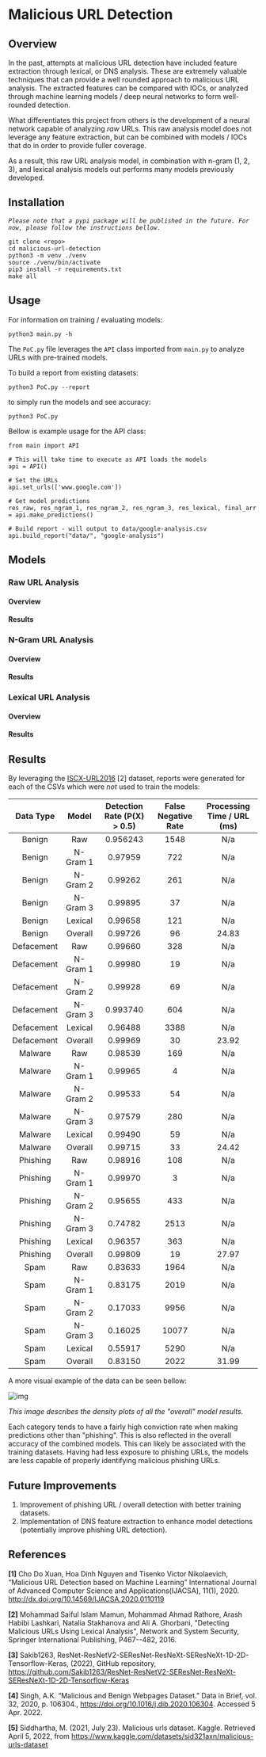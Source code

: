 
# Malicious URL Detection

## Overview

In the past, attempts at malicious URL detection have included feature extraction through lexical, or DNS analysis. These are extremely valuable techniques that can provide a well rounded approach to malicious URL analysis. The extracted features can be compared with IOCs, or analyzed through machine learning models / deep neural networks to form well-rounded detection. 

What differentiates this project from others is the development of a neural network capable of analyzing *raw* URLs. This raw analysis model does not leverage any feature extraction, but can be combined with models / IOCs that do in order to provide fuller coverage. 

As a result, this raw URL analysis model, in combination with n-gram (1, 2, 3), and lexical analysis models out performs many models previously developed.

## Installation

*`Please note that a pypi package will be published in the future. For now, please follow the instructions bellow.`*

```
git clone <repo>
cd malicious-url-detection
python3 -m venv ./venv
source ./venv/bin/activate
pip3 install -r requirements.txt
make all
```

## Usage

For information on training / evaluating models:
```
python3 main.py -h
```

The `PoC.py` file leverages the `API` class imported from `main.py` to analyze URLs with pre-trained models. 

To build a report from existing datasets:

```
python3 PoC.py --report
```

to simply run the models and see accuracy:

```
python3 PoC.py
```

Bellow is example usage for the API class:

```
from main import API

# This will take time to execute as API loads the models
api = API()

# Set the URLs
api.set_urls(['www.google.com'])

# Get model predictions
res_raw, res_ngram_1, res_ngram_2, res_ngram_3, res_lexical, final_arr = api.make_predictions()

# Build report - will output to data/google-analysis.csv
api.build_report("data/", "google-analysis")
```

## Models
### Raw URL Analysis

#### Overview

#### Results

### N-Gram URL Analysis

#### Overview

#### Results

### Lexical URL Analysis

#### Overview

#### Results

## Results

By leveraging the [ISCX-URL2016](https://www.unb.ca/cic/datasets/url-2016.html) [2] dataset, reports were generated for each of the CSVs which were *not* used to train the models:

| Data Type  |  Model   | Detection Rate (P(X) > 0.5) | False Negative Rate | Processing Time / URL (ms) |
|:----------:|:--------:|:---------------------------:|:-------------------:|:--------------------------:|
|   Benign   |   Raw    |          0.956243           |        1548         |            N/a             |
|   Benign   | N-Gram 1 |           0.97959           |         722         |            N/a             |
|   Benign   | N-Gram 2 |           0.99262           |         261         |            N/a             |
|   Benign   | N-Gram 3 |           0.99895           |         37          |            N/a             |
|   Benign   | Lexical  |           0.99658           |         121         |            N/a             |
|   Benign   | Overall  |           0.99726           |         96          |           24.83            |
| Defacement |   Raw    |           0.99660           |         328         |            N/a             |
| Defacement | N-Gram 1 |           0.99980           |         19          |            N/a             |
| Defacement | N-Gram 2 |           0.99928           |         69          |            N/a             |
| Defacement | N-Gram 3 |          0.993740           |         604         |            N/a             |
| Defacement | Lexical  |           0.96488           |        3388         |            N/a             |
| Defacement | Overall  |           0.99969           |         30          |           23.92            |
|  Malware   |   Raw    |           0.98539           |         169         |            N/a             |
|  Malware   | N-Gram 1 |           0.99965           |          4          |            N/a             |
|  Malware   | N-Gram 2 |           0.99533           |         54          |            N/a             |
|  Malware   | N-Gram 3 |           0.97579           |         280         |            N/a             |
|  Malware   | Lexical  |           0.99490           |         59          |            N/a             |
|  Malware   | Overall  |           0.99715           |         33          |           24.42            |
|  Phishing  |   Raw    |           0.98916           |         108         |            N/a             |
|  Phishing  | N-Gram 1 |           0.99970           |          3          |            N/a             |
|  Phishing  | N-Gram 2 |           0.95655           |         433         |            N/a             |
|  Phishing  | N-Gram 3 |           0.74782           |        2513         |            N/a             |
|  Phishing  | Lexical  |           0.96357           |         363         |            N/a             |
|  Phishing  | Overall  |           0.99809           |         19          |           27.97            |
|    Spam    |   Raw    |           0.83633           |        1964         |            N/a             |
|    Spam    | N-Gram 1 |           0.83175           |        2019         |            N/a             |
|    Spam    | N-Gram 2 |           0.17033           |        9956         |            N/a             |
|    Spam    | N-Gram 3 |           0.16025           |        10077        |            N/a             |
|    Spam    | Lexical  |           0.55917           |        5290         |            N/a             |
|    Spam    | Overall  |           0.83150           |        2022         |           31.99            |

A more visual example of the data can be seen bellow:

![img](https://bitb-detection.s3.amazonaws.com/models/url-detection/dataset/testing/results.png)

_This image describes the density plots of all the "overall" model results._

Each category tends to have a fairly high conviction rate when making predictions other than "phishing". This is also reflected
in the overall accuracy of the combined models. This can likely be associated with the training datasets. Having had
less exposure to phishing URLs, the models are less capable of properly identifying malicious phishing URLs.

## Future Improvements

1. Improvement of phishing URL / overall detection with better training datasets.
2. Implementation of DNS feature extraction to enhance model detections (potentially improve phishing URL detection).

## References

**[1]** Cho Do Xuan, Hoa Dinh Nguyen and Tisenko Victor Nikolaevich, “Malicious URL Detection based on Machine Learning” International Journal of Advanced Computer Science and Applications(IJACSA), 11(1), 2020. http://dx.doi.org/10.14569/IJACSA.2020.0110119

**[2]** Mohammad Saiful Islam Mamun, Mohammad Ahmad Rathore, Arash Habibi Lashkari, Natalia Stakhanova and Ali A. Ghorbani, "Detecting Malicious URLs Using Lexical Analysis", Network and System Security, Springer International Publishing, P467--482, 2016.

**[3]** Sakib1263, ResNet-ResNetV2-SEResNet-ResNeXt-SEResNeXt-1D-2D-Tensorflow-Keras, (2022), GitHub repository, https://github.com/Sakib1263/ResNet-ResNetV2-SEResNet-ResNeXt-SEResNeXt-1D-2D-Tensorflow-Keras

**[4]** Singh, A.K. “Malicious and Benign Webpages Dataset.” Data in Brief, vol. 32, 2020, p. 106304., https://doi.org/10.1016/j.dib.2020.106304. Accessed 5 Apr. 2022. 

**[5]** Siddhartha, M. (2021, July 23). Malicious urls dataset. Kaggle. Retrieved April 5, 2022, from https://www.kaggle.com/datasets/sid321axn/malicious-urls-dataset

